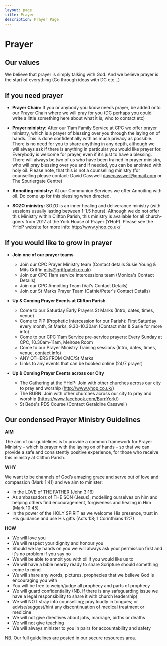 ```yaml
---
layout: page
title: Prayer
description: Prayer Page
---
```


Prayer
======

Our values
----------

We believe that prayer is simply talking with God. And we believe prayer is the start of everything (Go through ideas with DC etc...)

If you need prayer
------------------

+	**Prayer Chain:** If you or anybody you know needs prayer, be added onto our Prayer Chain where we will pray for you (DC perhaps you could write a little something here about what it is, who to contact etc)

+	**Prayer ministry:** After our 11am Family Service at CPC we offer prayer ministry, which is a prayer of blessing over you through the laying on of hands. This is done confidentially with as much privacy as possible. There is no need for you to share anything in any depth, although we will always ask if there is anything in particular you would like prayer for. Everybody is welcome for prayer, even if it’s just to have a blessing. There will always be two of us who have been trained in prayer ministry, who will pray blessing over you and if needed, you can be anointed with holy oil. Please note, that this is not a counselling ministry (for counselling please contact: David Casswell <davecasswell@gmail.com> or The Spuriergate Centre)

+	**Annoiting ministry:** At our Communion Services we offer Annoiting with oil. Do come up for this blessing when directed.

+	**SOZO ministry:** SOZO is an inner healing and deliverance ministry (with sessions usually lasting between 1-1.5 hours). Although we do not offer this Ministry within Clifton Parish, this ministry is available for all church-goers from 2017 at the York House of Prayer (YHoP). Please see the YHoP website for more info: <http://www.yhop.co.uk/>

If you would like to grow in prayer
-----------------------------------

+ **Join one of our prayer teams**
  + Join our CPC Prayer Ministry team (Contact details Susie Young & Mits Griffin mits@griffpatch.co.uk)
  + Join our CPC 11am service intercessions team (Monica's Contact Details)
  + Join our CPC Annoiting Team (Val's Contact Details)
  + Join our St Marks Prayer Team (Cathie/Peter's Contact Details)

+ **Up & Coming Prayer Events at Clifton Parish**
  + Come to our Saturday Early Prayers St Marks (Intro, dates, times, venue)
  + Come to PIP (Prophetic Intercession for our Parish): First Saturday every month, St Marks, 9.30-10.30am
    (Contact mits & Susie for more info)  
  + Come to our CPC 11am Service pre-service prayers: Every Sunday at CPC, 10.30am-11am, Melrose Room
  + Come to our Prayer Ministry Training sessions (Intro, dates, times, venue, contact info)
  + ANY OTHERS FROM CMC/St Marks
  + Links to any events that can be booked online (24/7 prayer)

+ **Up & Coming Prayer Events across our City**
  + The Gathering at the YHoP: Join with other churches across our city to pray and worship (<http://www.yhop.co.uk/>)
  + The BURN: Join with other churches across our city to pray and worship (<https://www.facebook.com/BurnYork/>)
  + St Bede's PDS Course (Contact Geraldine Casswell)

  
Our condensed Prayer Ministry Guidelines
----------------------------------------
**AIM**

The aim of our guidelines is to provide a common framework for Prayer Ministry – which is prayer with the laying on of hands – so that we can provide a safe and consistently positive experience, for those who receive this ministry at Clifton Parish.
 
**WHY**

We want to be channels of God’s amazing grace and serve out of love and compassion (Mark 1:41) and we aim to minister:

+	In the LOVE of THE FATHER (John 3:16)
+	As ambassadors of THE SON (Jesus), modelling ourselves on him and helping others find encouragement, forgiveness and healing in Him (Mark 10:45)
+	In the power of the HOLY SPIRIT as we welcome His presence, trust in His guidance and use His gifts (Acts 1:8; 1 Corinthians 12:7)

**HOW**

+	We will love you 
+	We will respect your dignity and honour you
+	Should we lay hands on you we will always ask your permission first and it's no problem if you say no
+	We will be able to annoit you with oil if you would like us to
+	We will have a bible nearby ready to share Scripture should something come to mind
+	We will share any words, pictures, prophecies that we believe God is encouraging you with 
+	You will be free to weigh/judge all prophecy and parts of prophecy
+	We will guard confidentiality (NB. If there is any safeguarding issue we have a legal responsibility to share it with church leadership)
+	We will NOT stray into counselling; pray loudly in tongues; or advise/suggest/hint any discontinuation of medical treatment or medicine
+	We will not give directives about jobs, marriage, births or deaths
+	We will not give teaching 
+	We will always minister to you in pairs for accountability and safety

NB. Our full guidelines are posted in our secure resources area.

